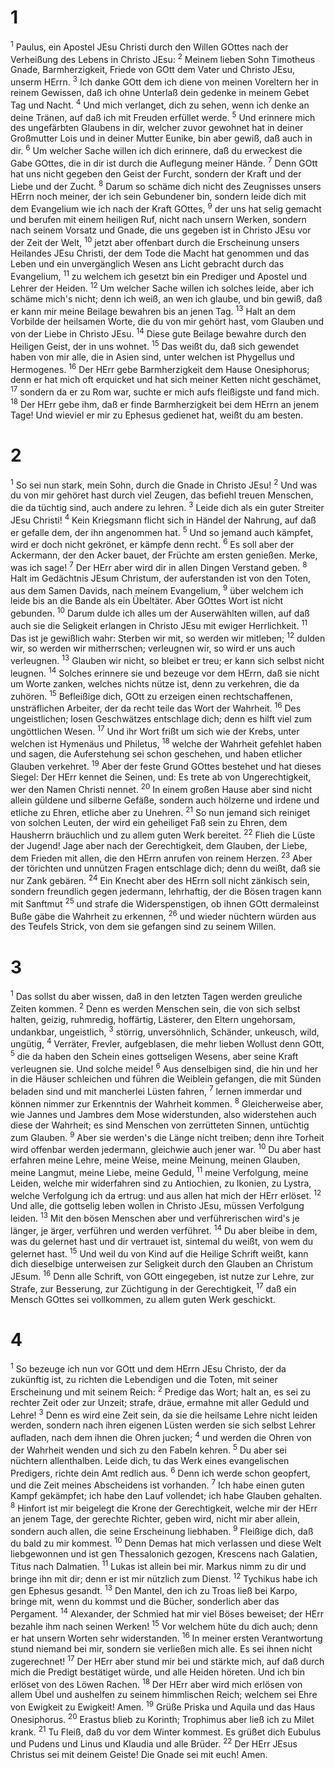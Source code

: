 # 1
<sup>1</sup> Paulus, ein Apostel JEsu Christi durch den Willen GOttes nach der Verheißung des Lebens in Christo JEsu: <sup>2</sup> Meinem lieben Sohn Timotheus Gnade, Barmherzigkeit, Friede von GOtt dem Vater und Christo JEsu, unserm HErrn. <sup>3</sup> Ich danke GOtt dem ich diene von meinen Voreltern her in reinem Gewissen, daß ich ohne Unterlaß dein gedenke in meinem Gebet Tag und Nacht. <sup>4</sup> Und mich verlanget, dich zu sehen, wenn ich denke an deine Tränen, auf daß ich mit Freuden erfüllet werde. <sup>5</sup> Und erinnere mich des ungefärbten Glaubens in dir, welcher zuvor gewohnet hat in deiner Großmutter Lois und in deiner Mutter Eunike, bin aber gewiß, daß auch in dir. <sup>6</sup> Um welcher Sache willen ich dich erinnere, daß du erweckest die Gabe GOttes, die in dir ist durch die Auflegung meiner Hände. <sup>7</sup> Denn GOtt hat uns nicht gegeben den Geist der Furcht, sondern der Kraft und der Liebe und der Zucht. <sup>8</sup> Darum so schäme dich nicht des Zeugnisses unsers HErrn noch meiner, der ich sein Gebundener bin, sondern leide dich mit dem Evangelium wie ich nach der Kraft GOttes, <sup>9</sup> der uns hat selig gemacht und berufen mit einem heiligen Ruf, nicht nach unsern Werken, sondern nach seinem Vorsatz und Gnade, die uns gegeben ist in Christo JEsu vor der Zeit der Welt, <sup>10</sup> jetzt aber offenbart durch die Erscheinung unsers Heilandes JEsu Christi, der dem Tode die Macht hat genommen und das Leben und ein unvergänglich Wesen ans Licht gebracht durch das Evangelium, <sup>11</sup> zu welchem ich gesetzt bin ein Prediger und Apostel und Lehrer der Heiden. <sup>12</sup> Um welcher Sache willen ich solches leide, aber ich schäme mich's nicht; denn ich weiß, an wen ich glaube, und bin gewiß, daß er kann mir meine Beilage bewahren bis an jenen Tag. <sup>13</sup> Halt an dem Vorbilde der heilsamen Worte, die du von mir gehört hast, vom Glauben und von der Liebe in Christo JEsu. <sup>14</sup> Diese gute Beilage bewahre durch den Heiligen Geist, der in uns wohnet. <sup>15</sup> Das weißt du, daß sich gewendet haben von mir alle, die in Asien sind, unter welchen ist Phygellus und Hermogenes. <sup>16</sup> Der HErr gebe Barmherzigkeit dem Hause Onesiphorus; denn er hat mich oft erquicket und hat sich meiner Ketten nicht geschämet, <sup>17</sup> sondern da er zu Rom war, suchte er mich aufs fleißigste und fand mich. <sup>18</sup> Der HErr gebe ihm, daß er finde Barmherzigkeit bei dem HErrn an jenem Tage! Und wieviel er mir zu Ephesus gedienet hat, weißt du am besten.

# 2
<sup>1</sup> So sei nun stark, mein Sohn, durch die Gnade in Christo JEsu! <sup>2</sup> Und was du von mir gehöret hast durch viel Zeugen, das befiehl treuen Menschen, die da tüchtig sind, auch andere zu lehren. <sup>3</sup> Leide dich als ein guter Streiter JEsu Christi! <sup>4</sup> Kein Kriegsmann flicht sich in Händel der Nahrung, auf daß er gefalle dem, der ihn angenommen hat. <sup>5</sup> Und so jemand auch kämpfet, wird er doch nicht gekrönet, er kämpfe denn recht. <sup>6</sup> Es soll aber der Ackermann, der den Acker bauet, der Früchte am ersten genießen. Merke, was ich sage! <sup>7</sup> Der HErr aber wird dir in allen Dingen Verstand geben. <sup>8</sup> Halt im Gedächtnis JEsum Christum, der auferstanden ist von den Toten, aus dem Samen Davids, nach meinem Evangelium, <sup>9</sup> über welchem ich leide bis an die Bande als ein Übeltäter. Aber GOttes Wort ist nicht gebunden. <sup>10</sup> Darum dulde ich alles um der Auserwählten willen, auf daß auch sie die Seligkeit erlangen in Christo JEsu mit ewiger Herrlichkeit. <sup>11</sup> Das ist je gewißlich wahr: Sterben wir mit, so werden wir mitleben; <sup>12</sup> dulden wir, so werden wir mitherrschen; verleugnen wir, so wird er uns auch verleugnen. <sup>13</sup> Glauben wir nicht, so bleibet er treu; er kann sich selbst nicht leugnen. <sup>14</sup> Solches erinnere sie und bezeuge vor dem HErrn, daß sie nicht um Worte zanken, welches nichts nütze ist, denn zu verkehren, die da zuhören. <sup>15</sup> Befleißige dich, GOtt zu erzeigen einen rechtschaffenen, unsträflichen Arbeiter, der da recht teile das Wort der Wahrheit. <sup>16</sup> Des ungeistlichen; losen Geschwätzes entschlage dich; denn es hilft viel zum ungöttlichen Wesen. <sup>17</sup> Und ihr Wort frißt um sich wie der Krebs, unter welchen ist Hymenäus und Philetus, <sup>18</sup> welche der Wahrheit gefehlet haben und sagen, die Auferstehung sei schon geschehen, und haben etlicher Glauben verkehret. <sup>19</sup> Aber der feste Grund GOttes bestehet und hat dieses Siegel: Der HErr kennet die Seinen, und: Es trete ab von Ungerechtigkeit, wer den Namen Christi nennet. <sup>20</sup> In einem großen Hause aber sind nicht allein güldene und silberne Gefäße, sondern auch hölzerne und irdene und etliche zu Ehren, etliche aber zu Unehren. <sup>21</sup> So nun jemand sich reiniget von solchen Leuten, der wird ein geheiliget Faß sein zu Ehren, dem Hausherrn bräuchlich und zu allem guten Werk bereitet. <sup>22</sup> Flieh die Lüste der Jugend! Jage aber nach der Gerechtigkeit, dem Glauben, der Liebe, dem Frieden mit allen, die den HErrn anrufen von reinem Herzen. <sup>23</sup> Aber der törichten und unnützen Fragen entschlage dich; denn du weißt, daß sie nur Zank gebären. <sup>24</sup> Ein Knecht aber des HErrn soll nicht zänkisch sein, sondern freundlich gegen jedermann, lehrhaftig, der die Bösen tragen kann mit Sanftmut <sup>25</sup> und strafe die Widerspenstigen, ob ihnen GOtt dermaleinst Buße gäbe die Wahrheit zu erkennen, <sup>26</sup> und wieder nüchtern würden aus des Teufels Strick, von dem sie gefangen sind zu seinem Willen.

# 3
<sup>1</sup> Das sollst du aber wissen, daß in den letzten Tagen werden greuliche Zeiten kommen. <sup>2</sup> Denn es werden Menschen sein, die von sich selbst halten, geizig, ruhmredig, hoffärtig, Lästerer, den Eltern ungehorsam, undankbar, ungeistlich, <sup>3</sup> störrig, unversöhnlich, Schänder, unkeusch, wild, ungütig, <sup>4</sup> Verräter, Frevler, aufgeblasen, die mehr lieben Wollust denn GOtt, <sup>5</sup> die da haben den Schein eines gottseligen Wesens, aber seine Kraft verleugnen sie. Und solche meide! <sup>6</sup> Aus denselbigen sind, die hin und her in die Häuser schleichen und führen die Weiblein gefangen, die mit Sünden beladen sind und mit mancherlei Lüsten fahren, <sup>7</sup> lernen immerdar und können nimmer zur Erkenntnis der Wahrheit kommen. <sup>8</sup> Gleicherweise aber, wie Jannes und Jambres dem Mose widerstunden, also widerstehen auch diese der Wahrheit; es sind Menschen von zerrütteten Sinnen, untüchtig zum Glauben. <sup>9</sup> Aber sie werden's die Länge nicht treiben; denn ihre Torheit wird offenbar werden jedermann, gleichwie auch jener war. <sup>10</sup> Du aber hast erfahren meine Lehre, meine Weise, meine Meinung, meinen Glauben, meine Langmut, meine Liebe, meine Geduld, <sup>11</sup> meine Verfolgung, meine Leiden, welche mir widerfahren sind zu Antiochien, zu Ikonien, zu Lystra, welche Verfolgung ich da ertrug: und aus allen hat mich der HErr erlöset. <sup>12</sup> Und alle, die gottselig leben wollen in Christo JEsu, müssen Verfolgung leiden. <sup>13</sup> Mit den bösen Menschen aber und verführerischen wird's je länger, je ärger, verführen und werden verführet. <sup>14</sup> Du aber bleibe in dem, was du gelernet hast und dir vertrauet ist, sintemal du weißt, von wem du gelernet hast. <sup>15</sup> Und weil du von Kind auf die Heilige Schrift weißt, kann dich dieselbige unterweisen zur Seligkeit durch den Glauben an Christum JEsum. <sup>16</sup> Denn alle Schrift, von GOtt eingegeben, ist nutze zur Lehre, zur Strafe, zur Besserung, zur Züchtigung in der Gerechtigkeit, <sup>17</sup> daß ein Mensch GOttes sei vollkommen, zu allem guten Werk geschickt.

# 4
<sup>1</sup> So bezeuge ich nun vor GOtt und dem HErrn JEsu Christo, der da zukünftig ist, zu richten die Lebendigen und die Toten, mit seiner Erscheinung und mit seinem Reich: <sup>2</sup> Predige das Wort; halt an, es sei zu rechter Zeit oder zur Unzeit; strafe, dräue, ermahne mit aller Geduld und Lehre! <sup>3</sup> Denn es wird eine Zeit sein, da sie die heilsame Lehre nicht leiden werden, sondern nach ihren eigenen Lüsten werden sie sich selbst Lehrer aufladen, nach dem ihnen die Ohren jucken; <sup>4</sup> und werden die Ohren von der Wahrheit wenden und sich zu den Fabeln kehren. <sup>5</sup> Du aber sei nüchtern allenthalben. Leide dich, tu das Werk eines evangelischen Predigers, richte dein Amt redlich aus. <sup>6</sup> Denn ich werde schon geopfert, und die Zeit meines Abscheidens ist vorhanden. <sup>7</sup> Ich habe einen guten Kampf gekämpfet; ich habe den Lauf vollendet; ich habe Glauben gehalten. <sup>8</sup> Hinfort ist mir beigelegt die Krone der Gerechtigkeit, welche mir der HErr an jenem Tage, der gerechte Richter, geben wird, nicht mir aber allein, sondern auch allen, die seine Erscheinung liebhaben. <sup>9</sup> Fleißige dich, daß du bald zu mir kommest. <sup>10</sup> Denn Demas hat mich verlassen und diese Welt liebgewonnen und ist gen Thessalonich gezogen, Krescens nach Galatien, Titus nach Dalmatien. <sup>11</sup> Lukas ist allein bei mir. Markus nimm zu dir und bringe ihn mit dir; denn er ist mir nützlich zum Dienst. <sup>12</sup> Tychikus habe ich gen Ephesus gesandt. <sup>13</sup> Den Mantel, den ich zu Troas ließ bei Karpo, bringe mit, wenn du kommst und die Bücher, sonderlich aber das Pergament. <sup>14</sup> Alexander, der Schmied hat mir viel Böses beweiset; der HErr bezahle ihm nach seinen Werken! <sup>15</sup> Vor welchem hüte du dich auch; denn er hat unsern Worten sehr widerstanden. <sup>16</sup> In meiner ersten Verantwortung stund niemand bei mir, sondern sie verließen mich alle. Es sei ihnen nicht zugerechnet! <sup>17</sup> Der HErr aber stund mir bei und stärkte mich, auf daß durch mich die Predigt bestätiget würde, und alle Heiden höreten. Und ich bin erlöset von des Löwen Rachen. <sup>18</sup> Der HErr aber wird mich erlösen von allem Übel und aushelfen zu seinem himmlischen Reich; welchem sei Ehre von Ewigkeit zu Ewigkeit! Amen. <sup>19</sup> Grüße Priska und Aquila und das Haus Onesiphorus. <sup>20</sup> Erastus blieb zu Korinth; Trophimus aber ließ ich zu Milet krank. <sup>21</sup> Tu Fleiß, daß du vor dem Winter kommest. Es grüßet dich Eubulus und Pudens und Linus und Klaudia und alle Brüder. <sup>22</sup> Der HErr JEsus Christus sei mit deinem Geiste! Die Gnade sei mit euch! Amen.